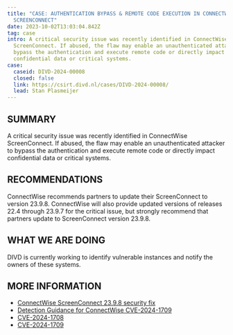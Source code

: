 ```yaml
---
title: "CASE: AUTHENTICATION BYPASS & REMOTE CODE EXECUTION IN CONNECTWISE
  SCREENCONNECT"
date: 2023-10-02T13:03:04.842Z
tag: case
intro: A critical security issue was recently identified in ConnectWise
  ScreenConnect. If abused, the flaw may enable an unauthenticated attacker to
  bypass the authentication and execute remote code or directly impact
  confidential data or critical systems.
case:
  caseid: DIVD-2024-00008
  closed: false
  link: https://csirt.divd.nl/cases/DIVD-2024-00008/
  lead: Stan Plasmeijer
---
```

## SUMMARY

A critical security issue was recently identified in ConnectWise ScreenConnect. If abused, the flaw may enable an unauthenticated attacker to bypass the authentication and execute remote code or directly impact confidential data or critical systems.

## RECOMMENDATIONS

ConnectWise recommends partners to update their ScreenConnect to version 23.9.8. ConnectWise will also provide updated versions of releases 22.4 through 23.9.7 for the critical issue, but strongly recommend that partners update to ScreenConnect version 23.9.8.

## WHAT WE ARE DOING

DIVD is currently working to identify vulnerable instances and notify the owners of these systems.

## MORE INFORMATION

* [ConnectWise ScreenConnect 23.9.8 security fix](https://www.connectwise.com/company/trust/security-bulletins/connectwise-screenconnect-23.9.8)
* [Detection Guidance for ConnectWise CVE-2024-1709](https://www.huntress.com/blog/detection-guidance-for-connectwise-cwe-288-2)
* [CVE-2024-1708](https://cve.mitre.org/cgi-bin/cvename.cgi?name=CVE-2024-1708)
* [CVE-2024-1709](https://cve.mitre.org/cgi-bin/cvename.cgi?name=CVE-2024-1709)